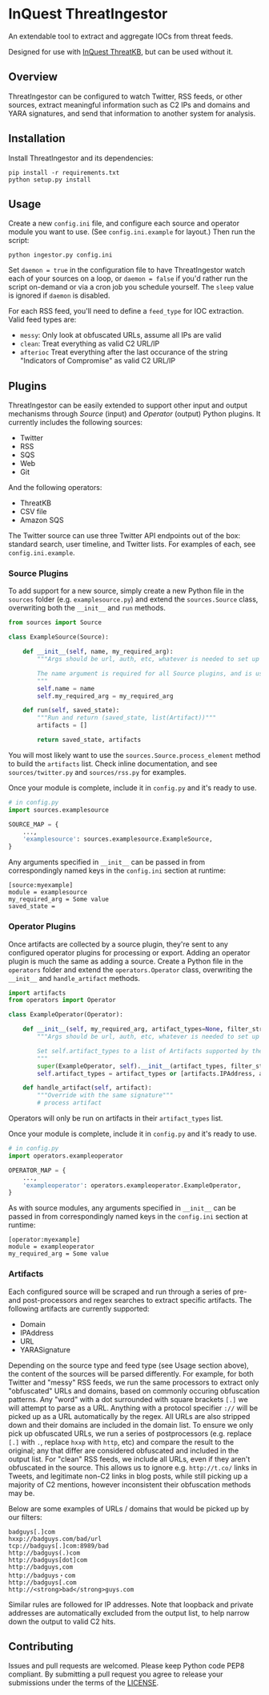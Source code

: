 # InQuest ThreatIngestor

An extendable tool to extract and aggregate IOCs from threat feeds.

Designed for use with [InQuest ThreatKB](https://github.com/InQuest/ThreatKB),
but can be used without it.

## Overview

ThreatIngestor can be configured to watch Twitter, RSS feeds, or other
sources, extract meaningful information such as C2 IPs and domains and YARA
signatures, and send that information to another system for analysis.

## Installation

Install ThreatIngestor and its dependencies:

```
pip install -r requirements.txt
python setup.py install
```

## Usage

Create a new `config.ini` file, and configure each source and operator module
you want to use. (See `config.ini.example` for layout.) Then run the script:

```
python ingestor.py config.ini
```

Set `daemon = true` in the configuration file to have ThreatIngestor watch each
of your sources on a loop, or `daemon = false` if you'd rather run the script
on-demand or via a cron job you schedule yourself. The `sleep` value is ignored
if `daemon` is disabled.

For each RSS feed, you'll need to define a `feed_type` for IOC extraction.
Valid feed types are:

* `messy`: Only look at obfuscated URLs, assume all IPs are valid
* `clean`: Treat everything as valid C2 URL/IP
* `afterioc` Treat everything after the last occurance of the string "Indicators
  of Compromise" as valid C2 URL/IP

## Plugins

ThreatIngestor can be easily extended to support other input and output
mechanisms through *Source* (input) and *Operator* (output) Python plugins. It
currently includes the following sources:

* Twitter
* RSS
* SQS
* Web
* Git

And the following operators:

* ThreatKB
* CSV file
* Amazon SQS

The Twitter source can use three Twitter API endpoints out of the box: standard
search, user timeline, and Twitter lists. For examples of each, see
`config.ini.example`.

### Source Plugins

To add support for a new source, simply create a new Python file in the
`sources` folder (e.g. `examplesource.py`) and extend the `sources.Source`
class, overwriting both the `__init__` and `run` methods.

```python
from sources import Source

class ExampleSource(Source):

    def __init__(self, name, my_required_arg):
        """Args should be url, auth, etc, whatever is needed to set up the object.

        The name argument is required for all Source plugins, and is used internally.
        """
        self.name = name
        self.my_required_arg = my_required_arg

    def run(self, saved_state):
        """Run and return (saved_state, list(Artifact))"""
        artifacts = []

        return saved_state, artifacts
```


You will most likely want to use the `sources.Source.process_element` method to
build the `artifacts` list. Check inline documentation, and see
`sources/twitter.py` and `sources/rss.py` for examples.

Once your module is complete, include it in `config.py` and it's ready to use.

```python
# in config.py
import sources.examplesource

SOURCE_MAP = {
    ...,
    'examplesource': sources.examplesource.ExampleSource,
}
```

Any arguments specified in `__init__` can be passed in from correspondingly
named keys in the `config.ini` section at runtime:

```
[source:myexample]
module = examplesource
my_required_arg = Some value
saved_state =
```

### Operator Plugins

Once artifacts are collected by a source plugin, they're sent to any
configured operator plugins for processing or export. Adding an operator
plugin is much the same as adding a source. Create a Python file in the
`operators` folder and extend the `operators.Operator` class, overwriting
the `__init__` and `handle_artifact` methods.

```python
import artifacts
from operators import Operator

class ExampleOperator(Operator):

    def __init__(self, my_required_arg, artifact_types=None, filter_string=None, allowed_sources=None):
        """Args should be url, auth, etc, whatever is needed to set up the object.

        Set self.artifact_types to a list of Artifacts supported by the plugin.
        """
        super(ExampleOperator, self).__init__(artifact_types, filter_string, allowed_sources)
        self.artifact_types = artifact_types or [artifacts.IPAddress, artifacts.Domain]

    def handle_artifact(self, artifact):
        """Override with the same signature"""
        # process artifact
```

Operators will only be run on artifacts in their `artifact_types` list.

Once your module is complete, include it in `config.py` and it's ready to use.

```python
# in config.py
import operators.exampleoperator

OPERATOR_MAP = {
    ...,
    'exampleoperator': operators.exampleoperator.ExampleOperator,
}
```

As with source modules, any arguments specified in `__init__` can be passed in
from correspondingly named keys in the `config.ini` section at runtime:

```
[operator:myexample]
module = exampleoperator
my_required_arg = Some value
```

### Artifacts

Each configured source will be scraped and run through a series of pre- and
post-processors and regex searches to extract specific artifacts. The following
artifacts are currently supported:

* Domain
* IPAddress
* URL
* YARASignature

Depending on the source type and feed type (see Usage section above), the
content of the sources will be parsed differently. For example, for both
Twitter and "messy" RSS feeds, we run the same processors to extract only
"obfuscated" URLs and domains, based on commonly occuring obfuscation patterns.
Any "word" with a dot surrounded with square brackets `[.]` we will attempt to
parse as a URL. Anything with a protocol specifier `://` will be picked up as a
URL automatically by the regex. All URLs are also stripped down and their
domains are included in the domain list. To ensure we only pick up obfuscated
URLs, we run a series of postprocessors (e.g. replace `[.]` with `.`, replace
`hxxp` with `http`, etc) and compare the result to the original; any that
differ are considered obfuscated and included in the output list. For "clean"
RSS feeds, we include all URLs, even if they aren't obfuscated in the source.
This allows us to ignore e.g. `http://t.co/` links in Tweets, and legitimate
non-C2 links in blog posts, while still picking up a majority of C2 mentions,
however inconsistent their obfuscation methods may be.

Below are some examples of URLs / domains that would be picked up by our
filters:

```
badguys[.]com
hxxp://badguys.com/bad/url
tcp://badguys[.]com:8989/bad
http://badguys(.)com
http://badguys[dot]com
http://badguys,com
http://badguys・com
http://badguys[.com
http://<strong>bad</strong>guys.com
```

Similar rules are followed for IP addresses. Note that loopback and private
addresses are automatically excluded from the output list, to help narrow down
the output to valid C2 hits.

## Contributing

Issues and pull requests are welcomed. Please keep Python code PEP8 compliant.
By submitting a pull request you agree to release your submissions under the
terms of the [LICENSE](LICENSE).
